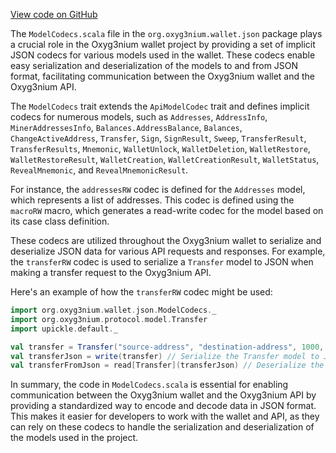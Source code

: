 [View code on GitHub](https://github.com/alephium/alephium/.autodoc/docs/json/wallet/src/main/scala/org/alephium/wallet/json)

The `ModelCodecs.scala` file in the `org.oxyg3nium.wallet.json` package plays a crucial role in the Oxyg3nium wallet project by providing a set of implicit JSON codecs for various models used in the wallet. These codecs enable easy serialization and deserialization of the models to and from JSON format, facilitating communication between the Oxyg3nium wallet and the Oxyg3nium API.

The `ModelCodecs` trait extends the `ApiModelCodec` trait and defines implicit codecs for numerous models, such as `Addresses`, `AddressInfo`, `MinerAddressesInfo`, `Balances.AddressBalance`, `Balances`, `ChangeActiveAddress`, `Transfer`, `Sign`, `SignResult`, `Sweep`, `TransferResult`, `TransferResults`, `Mnemonic`, `WalletUnlock`, `WalletDeletion`, `WalletRestore`, `WalletRestoreResult`, `WalletCreation`, `WalletCreationResult`, `WalletStatus`, `RevealMnemonic`, and `RevealMnemonicResult`.

For instance, the `addressesRW` codec is defined for the `Addresses` model, which represents a list of addresses. This codec is defined using the `macroRW` macro, which generates a read-write codec for the model based on its case class definition.

These codecs are utilized throughout the Oxyg3nium wallet to serialize and deserialize JSON data for various API requests and responses. For example, the `transferRW` codec is used to serialize a `Transfer` model to JSON when making a transfer request to the Oxyg3nium API.

Here's an example of how the `transferRW` codec might be used:

```scala
import org.oxyg3nium.wallet.json.ModelCodecs._
import org.oxyg3nium.protocol.model.Transfer
import upickle.default._

val transfer = Transfer("source-address", "destination-address", 1000, None)
val transferJson = write(transfer) // Serialize the Transfer model to JSON
val transferFromJson = read[Transfer](transferJson) // Deserialize the JSON back to a Transfer model
```

In summary, the code in `ModelCodecs.scala` is essential for enabling communication between the Oxyg3nium wallet and the Oxyg3nium API by providing a standardized way to encode and decode data in JSON format. This makes it easier for developers to work with the wallet and API, as they can rely on these codecs to handle the serialization and deserialization of the models used in the project.
